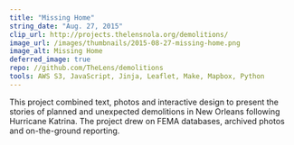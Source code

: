```yaml
---
title: "Missing Home"
string_date: "Aug. 27, 2015"
clip_url: http://projects.thelensnola.org/demolitions/
image_url: /images/thumbnails/2015-08-27-missing-home.png
image_alt: Missing Home
deferred_image: true
repo: //github.com/TheLens/demolitions
tools: AWS S3, JavaScript, Jinja, Leaflet, Make, Mapbox, Python
---
```

This project combined text, photos and interactive design to present the stories of planned and unexpected demolitions in New Orleans following Hurricane Katrina. The project drew on FEMA databases, archived photos and on-the-ground reporting.
